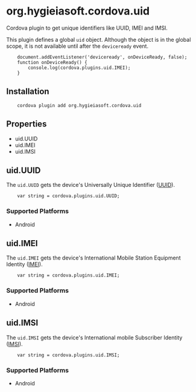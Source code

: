 # org.hygieiasoft.cordova.uid
Cordova plugin to get unique identifiers like UUID, IMEI and IMSI.

This plugin defines a global `uid` object.
Although the object is in the global scope, it is not available until after the `deviceready` event.

		document.addEventListener('deviceready', onDeviceReady, false);
		function onDeviceReady() {
			console.log(cordova.plugins.uid.IMEI);
		}

## Installation
		cordova plugin add org.hygieiasoft.cordova.uid

## Properties
- uid.UUID
- uid.IMEI
- uid.IMSI

## uid.UUID
The `uid.UUID` gets the device's Universally Unique Identifier ([UUID](http://en.wikipedia.org/wiki/Universally_Unique_Identifier)).

		var string = cordova.plugins.uid.UUID;

### Supported Platforms
- Android

## uid.IMEI
The `uid.IMEI` gets the device's International Mobile Station Equipment Identity ([IMEI](http://en.wikipedia.org/wiki/International_Mobile_Station_Equipment_Identity)).

		var string = cordova.plugins.uid.IMEI;

### Supported Platforms
- Android

## uid.IMSI
The `uid.IMSI` gets the device's International mobile Subscriber Identity ([IMSI](http://en.wikipedia.org/wiki/International_mobile_subscriber_identity)).

		var string = cordova.plugins.uid.IMSI;

### Supported Platforms
- Android
